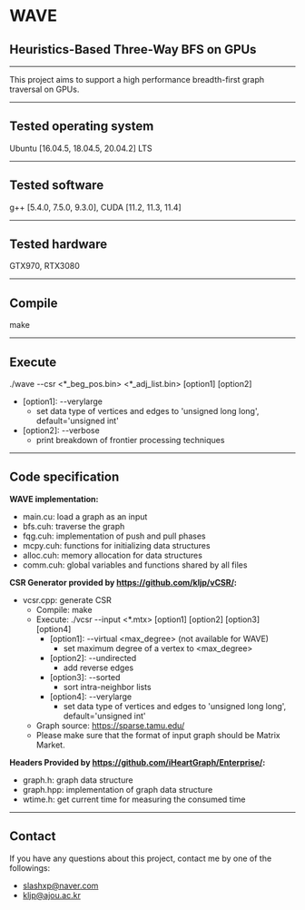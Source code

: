 # WAVE
## Heuristics-Based Three-Way BFS on GPUs
---
This project aims to support a high performance breadth-first graph traversal on GPUs.

---
Tested operating system
-----
Ubuntu \[16.04.5, 18.04.5, 20.04.2\] LTS

---
Tested software
-----
g++ \[5.4.0, 7.5.0, 9.3.0\], CUDA \[11.2, 11.3, 11.4\]

---
Tested hardware
-----
GTX970, RTX3080

---
Compile
-----
make

---
Execute
-----
./wave --csr \<\*_beg_pos.bin\> \<\*_adj_list.bin\> \[option1\] \[option2\]
- \[option1\]: --verylarge
  - set data type of vertices and edges to 'unsigned long long', default='unsigned int'
- \[option2\]: --verbose
  - print breakdown of frontier processing techniques

---
Code specification
-----
__WAVE implementation:__
- main.cu: load a graph as an input
- bfs.cuh: traverse the graph
- fqg.cuh: implementation of push and pull phases
- mcpy.cuh: functions for initializing data structures
- alloc.cuh: memory allocation for data structures
- comm.cuh: global variables and functions shared by all files

__CSR Generator provided by https://github.com/kljp/vCSR/:__
- vcsr.cpp: generate CSR
    - Compile: make
    - Execute: ./vcsr --input \<\*.mtx\> \[option1\] \[option2\] \[option3\] \[option4\]
      - \[option1\]: --virtual \<max\_degree\> \(not available for WAVE\)
        - set maximum degree of a vertex to \<max\_degree\>
      - \[option2\]: --undirected
        - add reverse edges
      - \[option3\]: --sorted
        - sort intra-neighbor lists
      - \[option4\]: --verylarge
        - set data type of vertices and edges to 'unsigned long long', default='unsigned int'
    - Graph source: https://sparse.tamu.edu/
    - Please make sure that the format of input graph should be Matrix Market.

__Headers Provided by https://github.com/iHeartGraph/Enterprise/:__
- graph.h: graph data structure
- graph.hpp: implementation of graph data structure
- wtime.h: get current time for measuring the consumed time
---
Contact
-----
If you have any questions about this project, contact me by one of the followings:
- slashxp@naver.com
- kljp@ajou.ac.kr